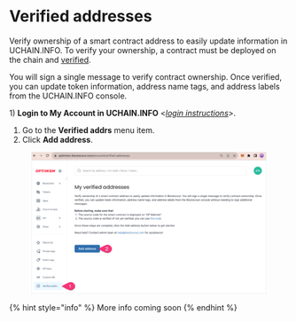 # Verified addresses

Verify ownership of a smart contract address to easily update information in UCHAIN.INFO. To verify your ownership, a contract must be deployed on the chain and [verified](../../verifying-a-smart-contract/).

You will sign a single message to verify contract ownership. Once verified, you can update token information, address name tags, and address labels from the UCHAIN.INFO console.

1\) **Login to My Account in UCHAIN.INFO** <[_login instructions_](../)>.

1. Go to the **Verified addrs** menu item.
2. Click **Add address**.

<figure><img src="../../../.gitbook/assets/verify-address-1.png" alt=""><figcaption></figcaption></figure>

{% hint style="info" %}
More info coming soon
{% endhint %}
